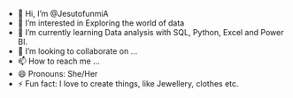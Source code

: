 - 👋 Hi, I’m @JesutofunmiA
- 👀 I’m interested in Exploring the world of data 
- 🌱 I’m currently learning Data analysis with SQL, Python, Excel and Power BI.
- 💞️ I’m looking to collaborate on ...
- 📫 How to reach me ...
- 😄 Pronouns: She/Her
- ⚡ Fun fact: I love to create things, like Jewellery, clothes etc.

<!---
JesutofunmiA/JesutofunmiA is a ✨ special ✨ repository because its `README.md` (this file) appears on your GitHub profile.
You can click the Preview link to take a look at your changes.
--->
